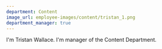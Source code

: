 ```yaml
---
department: Content
image_url: employee-images/content/tristan_1.png
department_manager: true
---
```

I'm Tristan Wallace. I'm manager of the Content Department.
